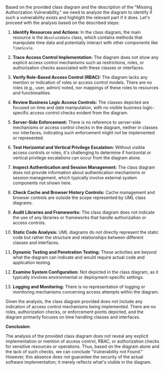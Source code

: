 Based on the provided class diagram and the description of the "Missing Authorization Vulnerability," we need to analyze the diagram to identify if such a vulnerability exists and highlight the relevant part if it does. Let's proceed with the analysis based on the described steps:

1. **Identify Resources and Actions:** In the class diagram, the main resource is the `AbsoluteDate` class, which contains methods that manipulate time data and potentially interact with other components like `TimeScale`.

2. **Trace Access Control Implementation:** The diagram does not show any explicit access control mechanisms such as restrictions, roles, or authorization checks associated with these classes or interfaces.

3. **Verify Role-Based Access Control (RBAC):** The diagram lacks any mention or indication of roles or access control models. There are no roles (e.g., user, admin) noted, nor mappings of these roles to resources and functionalities.

4. **Review Business Logic Access Controls:** The classes depicted are focused on time and date manipulation, with no visible business logic-specific access control checks evident from the diagram.

5. **Server-Side Enforcement:** There is no reference to server-side mechanisms or access control checks in the diagram, neither in classes nor interfaces, indicating such enforcement might not be implemented or represented.

6. **Test Horizontal and Vertical Privilege Escalation:** Without visible access controls or roles, it's challenging to determine if horizontal or vertical privilege escalations can occur from the diagram alone.

7. **Inspect Authentication and Session Management:** The class diagram does not provide information about authentication mechanisms or session management, which typically involve external system components not shown here.

8. **Check Cache and Browser History Controls:** Cache management and browser controls are outside the scope represented by UML class diagrams.

9. **Audit Libraries and Frameworks:** The class diagram does not indicate the use of any libraries or frameworks that handle authorization or access controls.

10. **Static Code Analysis:** UML diagrams do not directly represent the static code but rather the structure and relationships between different classes and interfaces.

11. **Dynamic Testing and Penetration Testing:** These activities are beyond what the diagram can indicate and would require actual code and application testing.

12. **Examine System Configuration:** Not depicted in the class diagram, as it typically involves environmental or deployment-specific settings.

13. **Logging and Monitoring:** There is no representation of logging or monitoring mechanisms concerning access attempts within the diagram.

Given the analysis, the class diagram provided does not include any indication of access control mechanisms being implemented. There are no roles, authorization checks, or enforcement points depicted, and the diagram primarily focuses on time handling classes and interfaces.

**Conclusion:**

The analysis of the provided class diagram does not reveal any explicit implementation or mention of access control, RBAC, or authorization checks for sensitive resources or operations. Thus, based on the diagram alone and the lack of such checks, we can conclude "Vulnerability not Found." However, this absence does not guarantee the security of the actual software implementation; it merely reflects what's visible in the diagram.
